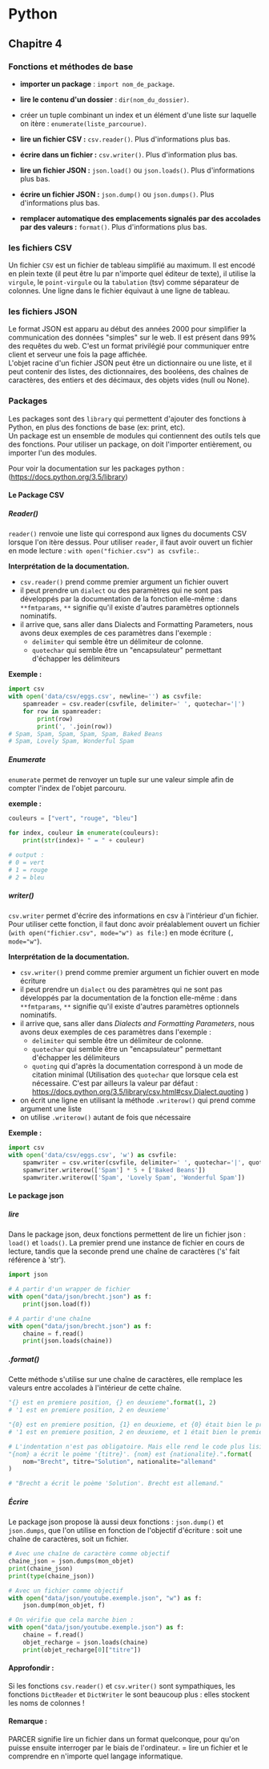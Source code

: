 # Python  

## Chapitre 4  

### Fonctions et méthodes de base
- **importer un package** : `import nom_de_package`.  
- **lire le contenu d'un dossier** : `dir(nom_du_dossier)`.  
- créer un tuple combinant un index et un élément d'une liste sur laquelle on itère : `enumerate(liste_parcourue)`.  

- **lire un fichier CSV :** `csv.reader()`. Plus d'informations plus bas.  
- **écrire dans un fichier :** `csv.writer()`. Plus d'information plus bas.  

- **lire un fichier JSON :** `json.load()` ou `json.loads()`. Plus d'informations plus bas.  
- **écrire un fichier JSON :** `json.dump()` ou `json.dumps()`. Plus d'informations plus bas.

- **remplacer automatique des emplacements signalés par des accolades par des valeurs :** `format()`. Plus d'informations plus bas.

### les fichiers CSV
Un fichier `CSV` est un fichier de tableau simplifié au maximum. Il est encodé en plein texte (il peut être lu par n'importe quel éditeur de texte), il utilise la `virgule`, le `point-virgule` ou la `tabulation` (tsv) comme séparateur de colonnes. Une ligne dans le fichier équivaut à une ligne de tableau.  

### les fichiers JSON  
Le format JSON est apparu au début des années 2000 pour simplifier la communication des données "simples" sur le web. Il est présent dans 99% des requêtes du web. C'est un format privilégié pour communiquer entre client et serveur une fois la page affichée.  
L'objet racine d'un fichier JSON peut être un dictionnaire ou une liste, et il peut contenir des listes, des dictionnaires, des booléens, des chaînes de caractères, des entiers et des décimaux, des objets vides (null ou None).  

### Packages
Les packages sont des `library` qui permettent d'ajouter des fonctions à Python, en plus des fonctions de base (ex: print, etc).  
Un package est un ensemble de modules qui contiennent des outils tels que des fonctions. Pour utiliser un package, on doit l'importer entièrement, ou importer l'un des modules.  

Pour voir la documentation sur les packages python : (https://docs.python.org/3.5/library)

#### Le Package CSV
##### Reader()
`reader()` renvoie une liste qui correspond aux lignes du documents CSV lorsque l'on itère dessus. Pour utiliser `reader`, il faut avoir ouvert un fichier en mode lecture : `with open("fichier.csv") as csvfile:`.

**Interprétation de la documentation.**  
  - `csv.reader()` prend comme premier argument un fichier ouvert  
  - il peut prendre un `dialect` ou des paramètres qui ne sont pas développés par la documentation de la fonction elle-même : dans `**fmtparams`, `**` signifie qu'il existe d'autres paramètres optionnels nominatifs.  
  - il arrive que, sans aller dans Dialects and Formatting Parameters, nous avons deux exemples de ces paramètres dans l'exemple :  
    - `delimiter` qui semble être un délimiteur de colonne.  
    - `quotechar` qui semble être un "encapsulateur" permettant d'échapper les délimiteurs  

**Exemple :**  
``` python
import csv
with open('data/csv/eggs.csv', newline='') as csvfile:
    spamreader = csv.reader(csvfile, delimiter=' ', quotechar='|')
    for row in spamreader:
        print(row)
        print(', '.join(row))
# Spam, Spam, Spam, Spam, Spam, Baked Beans
# Spam, Lovely Spam, Wonderful Spam
```

##### Enumerate
`enumerate` permet de renvoyer un tuple sur une valeur simple afin de compter l'index de l'objet parcouru.  

**exemple :**
``` python
couleurs = ["vert", "rouge", "bleu"]

for index, couleur in enumerate(couleurs):
    print(str(index)+ " = " + couleur)

# output :
# 0 = vert
# 1 = rouge
# 2 = bleu
```

##### writer()
`csv.writer` permet d'écrire des informations en csv à l'intérieur d'un fichier. Pour utiliser cette fonction, il faut donc avoir préalablement ouvert un fichier (`with open("fichier.csv", mode="w") as file:`) en mode écriture (`, mode="w"`).

**Interprétation de la documentation.**  
- `csv.writer()` prend comme premier argument un fichier ouvert en mode écriture
- il peut prendre un `dialect` ou des paramètres qui ne sont pas développés par la documentation de la fonction elle-même : dans `**fmtparams`, `**` signifie qu'il existe d'autres paramètres optionnels nominatifs.
- il arrive que, sans aller dans *Dialects and Formatting Parameters*, nous avons deux exemples de ces paramètres dans l'exemple :
    - `delimiter` qui semble être un délimiteur de colonne.
    - `quotechar` qui semble être un "encapsulateur" permettant d'échapper les délimiteurs
    - `quoting` qui d'après la documentation correspond à un mode de citation minimal (Utilisation des `quotechar` que lorsque cela est nécessaire. C'est par ailleurs la valeur par défaut : https://docs.python.org/3.5/library/csv.html#csv.Dialect.quoting )
- on écrit une ligne en utilisant la méthode `.writerow()` qui prend comme argument une liste
- on utilise `.writerow()` autant de fois que nécessaire

**Exemple :**  
``` python
import csv
with open('data/csv/eggs.csv', 'w') as csvfile:
    spamwriter = csv.writer(csvfile, delimiter=' ', quotechar='|', quoting=csv.QUOTE_MINIMAL)
    spamwriter.writerow(['Spam'] * 5 + ['Baked Beans'])
    spamwriter.writerow(['Spam', 'Lovely Spam', 'Wonderful Spam'])
```

#### Le package json
##### lire
Dans le package json, deux fonctions permettent de lire un fichier json : `load()` et `loads()`. La premier prend une instance de fichier en cours de lecture, tandis que la seconde prend une chaîne de caractères ('s' fait référence à 'str').  

``` python
import json

# A partir d'un wrapper de fichier
with open("data/json/brecht.json") as f:
    print(json.load(f))

# A partir d'une chaîne
with open("data/json/brecht.json") as f:
    chaine = f.read()
    print(json.loads(chaine))
```

##### .format()
Cette méthode s'utilise sur une chaîne de caractères, elle remplace les valeurs entre accolades à l'intérieur de cette chaîne.
``` python
"{} est en premiere position, {} en deuxieme".format(1, 2)
# '1 est en premiere position, 2 en deuxieme'

"{0} est en premiere position, {1} en deuxieme, et {0} était bien le premier".format(1, 2)
# '1 est en premiere position, 2 en deuxieme, et 1 était bien le premier'

# L'indentation n'est pas obligatoire. Mais elle rend le code plus lisible
"{nom} a écrit le poème '{titre}'. {nom} est {nationalite}.".format(
    nom="Brecht", titre="Solution", nationalite="allemand"
)

# "Brecht a écrit le poème 'Solution'. Brecht est allemand."
```

##### Écrire
Le package json propose là aussi deux fonctions : `json.dump()` et `json.dumps`, que l'on utilise en fonction de l'objectif d'écriture : soit une chaîne de caractères, soit un fichier.  
``` python
# Avec une chaîne de caractère comme objectif
chaine_json = json.dumps(mon_objet)
print(chaine_json)
print(type(chaine_json))

# Avec un fichier comme objectif
with open("data/json/youtube.exemple.json", "w") as f:
    json.dump(mon_objet, f)

# On vérifie que cela marche bien :
with open("data/json/youtube.exemple.json") as f:
    chaine = f.read()
    objet_recharge = json.loads(chaine)
    print(objet_recharge[0]["titre"])
```
#### Approfondir :
Si les fonctions `csv.reader()` et `csv.writer()` sont sympathiques, les fonctions `DictReader` et `DictWriter` le sont beaucoup plus : elles stockent les noms de colonnes !

#### Remarque : 
PARCER signifie lire un fichier dans un format quelconque, pour qu'on puisse ensuite interroger par le biais de l'ordinateur. = lire un fichier et le comprendre en n'importe quel langage informatique. 
